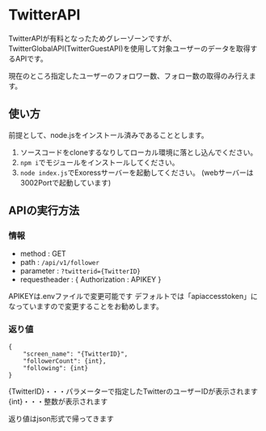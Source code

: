 # TwitterAPI

TwitterAPIが有料となったためグレーゾーンですが、TwitterGlobalAPI(TwitterGuestAPI)を使用して対象ユーザーのデータを取得するAPIです。

現在のところ指定したユーザーのフォロワー数、フォロー数の取得のみ行えます。

## 使い方
前提として、node.jsをインストール済みであることとします。
1. ソースコードをcloneするなりしてローカル環境に落とし込んでください。
2. ```npm i```でモジュールをインストールしてください。
3. ```node index.js```でExoressサーバーを起動してください。
(webサーバーは3002Portで起動しています)

## APIの実行方法

### 情報
- method : GET
- path : ```/api/v1/follower```
- parameter : ```?twitterid={TwitterID}```
- requestheader : { Authorization : APIKEY }

APIKEYは.envファイルで変更可能です
デフォルトでは「apiaccesstoken」になっていますので変更することをお勧めします。

### 返り値
```
{
    "screen_name": "{TwitterID}",
    "followerCount": {int},
    "following": {int}
}
```
{TwitterID}・・・パラメーターで指定したTwitterのユーザーIDが表示されます
{int}・・・整数が表示されます

返り値はjson形式で帰ってきます